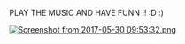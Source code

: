 PLAY THE MUSIC AND HAVE FUNN !! :D :)

[![Screenshot from 2017-05-30 09:53:32.png](https://s30.postimg.org/4p28bzjht/Screenshot_from_2017-05-30_09_53_32.png)](https://postimg.org/image/i5z6uutt9/)
